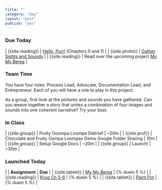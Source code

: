 ```yaml
---
title: ""
category: "day"
layout: "post"
publish: "yes"
---
```


### Due Today

| {{site.reading}} | [Hello, Purr!]({{site.base}}/todo/a3/) (Chapters 0 and 1) |
| {{site.photo}} | [Gather Sights and Sounds]({{site.base}}/todo/a4/) |
| {{site.reading}} | Read over the upcoming project [My My Berea]({{site.base}}/todo/tp0/) |

### Team Time

You have four roles: Process Lead, Advocate, Documentation Lead, and Entrepreneur. Each of you will have a role to play in this project.

As a group, first look at the pictures and sounds you have gathered. Can you weave together a story that unites a combination of four images and sounds into one coherent narrative? Try your best.

### In Class

| {{site.group}} | Fruity Ooompa Loompa Debrief | ~20m |
| {{site.prof}} | Chocolate and Fruity Oompa Loompas Demo Google Folder Sharing | 10m |
| {{site.group}} | Setup Google Docs | ~20m |
| {{site.group}} | Launch! | ~30m |


### Launched Today

| | **Assignment** | **Due** |
| {{site.tablet}} | [My My Berea]({{site.base}}/todo/tp0/) | {% duein 5 %} |
| {{site.reading}} | [Krug Ch 5-6]({{site.base}}/todo/a5/) | {% duein 5 %} |
| {{site.tablet}} | [Paint Pot]({{site.base}}/todo/a6/) | {% duein 5 %} |
